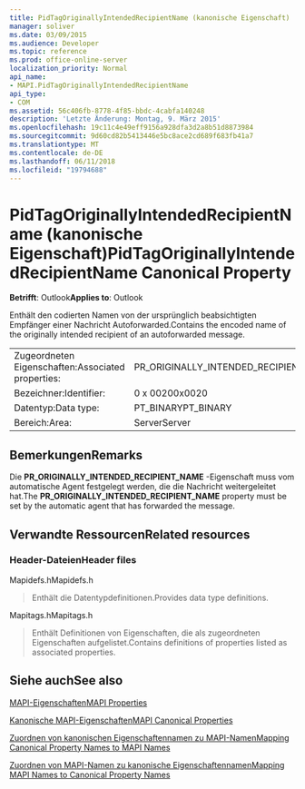 ```yaml
---
title: PidTagOriginallyIntendedRecipientName (kanonische Eigenschaft)
manager: soliver
ms.date: 03/09/2015
ms.audience: Developer
ms.topic: reference
ms.prod: office-online-server
localization_priority: Normal
api_name:
- MAPI.PidTagOriginallyIntendedRecipientName
api_type:
- COM
ms.assetid: 56c406fb-8778-4f85-bbdc-4cabfa140248
description: 'Letzte Änderung: Montag, 9. März 2015'
ms.openlocfilehash: 19c11c4e49eff9156a928dfa3d2a8b51d8873984
ms.sourcegitcommit: 9d60cd82b5413446e5bc8ace2cd689f683fb41a7
ms.translationtype: MT
ms.contentlocale: de-DE
ms.lasthandoff: 06/11/2018
ms.locfileid: "19794688"
---
```

# <a name="pidtagoriginallyintendedrecipientname-canonical-property"></a><span data-ttu-id="0eee3-103">PidTagOriginallyIntendedRecipientName (kanonische Eigenschaft)</span><span class="sxs-lookup"><span data-stu-id="0eee3-103">PidTagOriginallyIntendedRecipientName Canonical Property</span></span>

  
  
<span data-ttu-id="0eee3-104">**Betrifft**: Outlook</span><span class="sxs-lookup"><span data-stu-id="0eee3-104">**Applies to**: Outlook</span></span> 
  
<span data-ttu-id="0eee3-105">Enthält den codierten Namen von der ursprünglich beabsichtigten Empfänger einer Nachricht Autoforwarded.</span><span class="sxs-lookup"><span data-stu-id="0eee3-105">Contains the encoded name of the originally intended recipient of an autoforwarded message.</span></span>
  
|||
|:-----|:-----|
|<span data-ttu-id="0eee3-106">Zugeordneten Eigenschaften:</span><span class="sxs-lookup"><span data-stu-id="0eee3-106">Associated properties:</span></span>  <br/> |<span data-ttu-id="0eee3-107">PR_ORIGINALLY_INTENDED_RECIPIENT_NAME</span><span class="sxs-lookup"><span data-stu-id="0eee3-107">PR_ORIGINALLY_INTENDED_RECIPIENT_NAME</span></span>  <br/> |
|<span data-ttu-id="0eee3-108">Bezeichner:</span><span class="sxs-lookup"><span data-stu-id="0eee3-108">Identifier:</span></span>  <br/> |<span data-ttu-id="0eee3-109">0 x 0020</span><span class="sxs-lookup"><span data-stu-id="0eee3-109">0x0020</span></span>  <br/> |
|<span data-ttu-id="0eee3-110">Datentyp:</span><span class="sxs-lookup"><span data-stu-id="0eee3-110">Data type:</span></span>  <br/> |<span data-ttu-id="0eee3-111">PT_BINARY</span><span class="sxs-lookup"><span data-stu-id="0eee3-111">PT_BINARY</span></span>  <br/> |
|<span data-ttu-id="0eee3-112">Bereich:</span><span class="sxs-lookup"><span data-stu-id="0eee3-112">Area:</span></span>  <br/> |<span data-ttu-id="0eee3-113">Server</span><span class="sxs-lookup"><span data-stu-id="0eee3-113">Server</span></span>  <br/> |
   
## <a name="remarks"></a><span data-ttu-id="0eee3-114">Bemerkungen</span><span class="sxs-lookup"><span data-stu-id="0eee3-114">Remarks</span></span>

<span data-ttu-id="0eee3-115">Die **PR_ORIGINALLY_INTENDED_RECIPIENT_NAME** -Eigenschaft muss vom automatische Agent festgelegt werden, die die Nachricht weitergeleitet hat.</span><span class="sxs-lookup"><span data-stu-id="0eee3-115">The **PR_ORIGINALLY_INTENDED_RECIPIENT_NAME** property must be set by the automatic agent that has forwarded the message.</span></span> 
  
## <a name="related-resources"></a><span data-ttu-id="0eee3-116">Verwandte Ressourcen</span><span class="sxs-lookup"><span data-stu-id="0eee3-116">Related resources</span></span>

### <a name="header-files"></a><span data-ttu-id="0eee3-117">Header-Dateien</span><span class="sxs-lookup"><span data-stu-id="0eee3-117">Header files</span></span>

<span data-ttu-id="0eee3-118">Mapidefs.h</span><span class="sxs-lookup"><span data-stu-id="0eee3-118">Mapidefs.h</span></span>
  
> <span data-ttu-id="0eee3-119">Enthält die Datentypdefinitionen.</span><span class="sxs-lookup"><span data-stu-id="0eee3-119">Provides data type definitions.</span></span>
    
<span data-ttu-id="0eee3-120">Mapitags.h</span><span class="sxs-lookup"><span data-stu-id="0eee3-120">Mapitags.h</span></span>
  
> <span data-ttu-id="0eee3-121">Enthält Definitionen von Eigenschaften, die als zugeordneten Eigenschaften aufgelistet.</span><span class="sxs-lookup"><span data-stu-id="0eee3-121">Contains definitions of properties listed as associated properties.</span></span>
    
## <a name="see-also"></a><span data-ttu-id="0eee3-122">Siehe auch</span><span class="sxs-lookup"><span data-stu-id="0eee3-122">See also</span></span>



[<span data-ttu-id="0eee3-123">MAPI-Eigenschaften</span><span class="sxs-lookup"><span data-stu-id="0eee3-123">MAPI Properties</span></span>](mapi-properties.md)
  
[<span data-ttu-id="0eee3-124">Kanonische MAPI-Eigenschaften</span><span class="sxs-lookup"><span data-stu-id="0eee3-124">MAPI Canonical Properties</span></span>](mapi-canonical-properties.md)
  
[<span data-ttu-id="0eee3-125">Zuordnen von kanonischen Eigenschaftennamen zu MAPI-Namen</span><span class="sxs-lookup"><span data-stu-id="0eee3-125">Mapping Canonical Property Names to MAPI Names</span></span>](mapping-canonical-property-names-to-mapi-names.md)
  
[<span data-ttu-id="0eee3-126">Zuordnen von MAPI-Namen zu kanonische Eigenschaftennamen</span><span class="sxs-lookup"><span data-stu-id="0eee3-126">Mapping MAPI Names to Canonical Property Names</span></span>](mapping-mapi-names-to-canonical-property-names.md)

